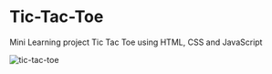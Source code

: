 # Tic-Tac-Toe
 Mini Learning project Tic Tac Toe using HTML, CSS and JavaScript
 
![tic-tac-toe](https://user-images.githubusercontent.com/112335175/232441821-84199b45-d376-478c-889c-b7f0de62da82.png)

